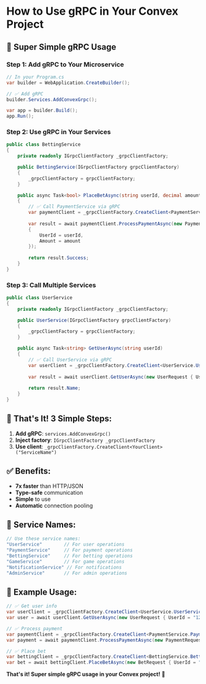 # How to Use gRPC in Your Convex Project

## 🚀 **Super Simple gRPC Usage**

### **Step 1: Add gRPC to Your Microservice**

```csharp
// In your Program.cs
var builder = WebApplication.CreateBuilder();

// ✅ Add gRPC
builder.Services.AddConvexGrpc();

var app = builder.Build();
app.Run();
```

### **Step 2: Use gRPC in Your Services**

```csharp
public class BettingService
{
    private readonly IGrpcClientFactory _grpcClientFactory;

    public BettingService(IGrpcClientFactory grpcClientFactory)
    {
        _grpcClientFactory = grpcClientFactory;
    }

    public async Task<bool> PlaceBetAsync(string userId, decimal amount)
    {
        // ✅ Call PaymentService via gRPC
        var paymentClient = _grpcClientFactory.CreateClient<PaymentService.PaymentServiceClient>("PaymentService");
        
        var result = await paymentClient.ProcessPaymentAsync(new PaymentRequest 
        { 
            UserId = userId,
            Amount = amount 
        });
        
        return result.Success;
    }
}
```

### **Step 3: Call Multiple Services**

```csharp
public class UserService
{
    private readonly IGrpcClientFactory _grpcClientFactory;

    public UserService(IGrpcClientFactory grpcClientFactory)
    {
        _grpcClientFactory = grpcClientFactory;
    }

    public async Task<string> GetUserAsync(string userId)
    {
        // ✅ Call UserService via gRPC
        var userClient = _grpcClientFactory.CreateClient<UserService.UserServiceClient>("UserService");
        
        var result = await userClient.GetUserAsync(new UserRequest { UserId = userId });
        
        return result.Name;
    }
}
```

## 🎯 **That's It! 3 Simple Steps:**

1. **Add gRPC**: `services.AddConvexGrpc()`
2. **Inject factory**: `IGrpcClientFactory _grpcClientFactory`
3. **Use client**: `_grpcClientFactory.CreateClient<YourClient>("ServiceName")`

## ✅ **Benefits:**

- **7x faster** than HTTP/JSON
- **Type-safe** communication
- **Simple** to use
- **Automatic** connection pooling

## 🔧 **Service Names:**

```csharp
// Use these service names:
"UserService"        // For user operations
"PaymentService"     // For payment operations
"BettingService"     // For betting operations
"GameService"        // For game operations
"NotificationService" // For notifications
"AdminService"       // For admin operations
```

## 📝 **Example Usage:**

```csharp
// ✅ Get user info
var userClient = _grpcClientFactory.CreateClient<UserService.UserServiceClient>("UserService");
var user = await userClient.GetUserAsync(new UserRequest { UserId = "123" });

// ✅ Process payment
var paymentClient = _grpcClientFactory.CreateClient<PaymentService.PaymentServiceClient>("PaymentService");
var payment = await paymentClient.ProcessPaymentAsync(new PaymentRequest { UserId = "123", Amount = 100 });

// ✅ Place bet
var bettingClient = _grpcClientFactory.CreateClient<BettingService.BettingServiceClient>("BettingService");
var bet = await bettingClient.PlaceBetAsync(new BetRequest { UserId = "123", Amount = 50 });
```

**That's it! Super simple gRPC usage in your Convex project!** 🚀
